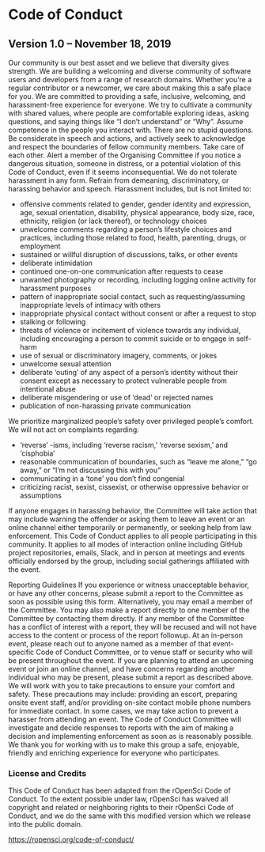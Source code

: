 # Code of Conduct
## Version 1.0 – November 18, 2019

Our community is our best asset and we believe that diversity gives strength. We are building a welcoming and diverse community of software users and developers from a range of research domains. Whether you’re a regular contributor or a
newcomer, we care about making this a safe place for you. We are committed to providing a safe, inclusive, welcoming, and harassment-free experience for everyone. We try to cultivate a community with shared values, where people are
comfortable exploring ideas, asking questions, and saying things like “I don’t understand” or “Why”. Assume competence in the people you interact with. There are no stupid questions. Be considerate in speech and actions, and actively seek
to acknowledge and respect the boundaries of fellow community members. Take care of each other. Alert a member of the Organising Committee if you notice a dangerous situation, someone in distress, or a potential violation of this
Code of Conduct, even if it seems inconsequential. We do not tolerate harassment in any form. Refrain from demeaning, discriminatory, or harassing behavior and speech. Harassment includes, but is not limited to:
* offensive comments related to gender, gender identity and expression, age, sexual orientation, disability, physical appearance, body size, race, ethnicity, religion (or lack thereof), or technology choices
* unwelcome comments regarding a person’s lifestyle choices and practices, including those related to food, health, parenting, drugs, or employment
* sustained or willful disruption of discussions, talks, or other events
* deliberate intimidation
* continued one-on-one communication after requests to cease
* unwanted photography or recording, including logging online activity for harassment purposes
* pattern of inappropriate social contact, such as requesting/assuming inappropriate levels of intimacy with others
* inappropriate physical contact without consent or after a request to stop
* stalking or following
* threats of violence or incitement of violence towards any individual, including encouraging a person to commit suicide or to engage in self-harm
* use of sexual or discriminatory imagery, comments, or jokes
* unwelcome sexual attention
* deliberate ‘outing’ of any aspect of a person’s identity without their consent except as necessary to protect vulnerable people from intentional abuse
* deliberate misgendering or use of ‘dead’ or rejected names
* publication of non-harassing private communication

We prioritize marginalized people’s safety over privileged people’s comfort. We will not act on complaints regarding:
* ‘reverse’ -isms, including ‘reverse racism,’ ‘reverse sexism,’ and ‘cisphobia’
* reasonable communication of boundaries, such as “leave me alone,” “go away,” or “I’m not discussing this with you”
* communicating in a ‘tone’ you don’t find congenial
* criticizing racist, sexist, cissexist, or otherwise oppressive behavior or assumptions

If anyone engages in harassing behavior, the Committee will take action that may include warning the offender or asking them to leave an event or an online channel either temporarily or permanently, or seeking help from law enforcement. This Code of Conduct applies to all people participating in this community. It applies to all modes of interaction online including GitHub project repositories, emails, Slack, and in person at meetings and events officially endorsed by the group, including social gatherings affiliated with the event.

Reporting Guidelines
If you experience or witness unacceptable behavior, or have any other concerns, please submit a report to the Committee as soon as possible using this form. Alternatively, you may email a member of the Committee. You may also make a report directly to one member of the Committee by contacting them directly. If any member of the Committee has a conflict of interest with a report, they will be recused and will not have access to the content or process of the report followup. At an in-person event, please reach out to anyone named as a member of that event-specific Code of Conduct Committee, or to venue staff or security who will be present throughout the event. If you are planning to attend an upcoming event or join an online channel, and have concerns regarding another individual who may be present, please submit a report as described above. We will work with you to take precautions to ensure your comfort and safety. These precautions may include: providing an escort, preparing onsite event staff, and/or providing on-site contact mobile phone numbers for immediate contact. In some cases, we may take action to prevent a harasser from attending an event. The Code of Conduct Committee will investigate and decide responses to reports with the aim of making a decision and implementing enforcement as soon as is reasonably possible. We thank you for working with us to make this group a safe, enjoyable, friendly and enriching experience for everyone who participates.

### License and Credits

This Code of Conduct has been adapted from the rOpenSci Code of Conduct. To the extent possible under law, rOpenSci has waived all copyright and related or neighboring rights to their rOpenSci Code of Conduct, and we do the same with this modified version which we release into the public domain.

https://ropensci.org/code-of-conduct/
